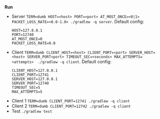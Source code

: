 **Run**
- Server `TERM=dumb HOST=<host> PORT=<port> AT_MOST_ONCE=<0|1> PACKET_LOSS_RATE=<0.0-1.0> ./gradlew -q server`.
  Default config:
  ```
  HOST=127.0.0.1 
  PORT=12740 
  AT_MOST_ONCE=0
  PACKET_LOSS_RATE=0.0
  ```
- Client `TERM=dumb CLIENT_HOST=<host> CLIENT_PORT=<port> SERVER_HOST=<host> SERVER_PORT<port> TIMEOUT_SEC=<seconds> MAX_ATTEMPTS=<attempts>  ./gradlew -q client`.
  Default config:
  ```
  CLIENT_HOST=127.0.0.1
  CLIENT_PORT=12741
  SERVER_HOST=127.0.0.1
  SERVER_PORT=12740
  TIMEOUT_SEC=5
  MAX_ATTEMPTS=5
  ```
- Client 1 `TERM=dumb CLIENT_PORT=12741 ./gradlew -q client`
- Client 2 `TERM=dumb CLIENT_PORT=12742 ./gradlew -q client`
- Test `./gradlew test`
